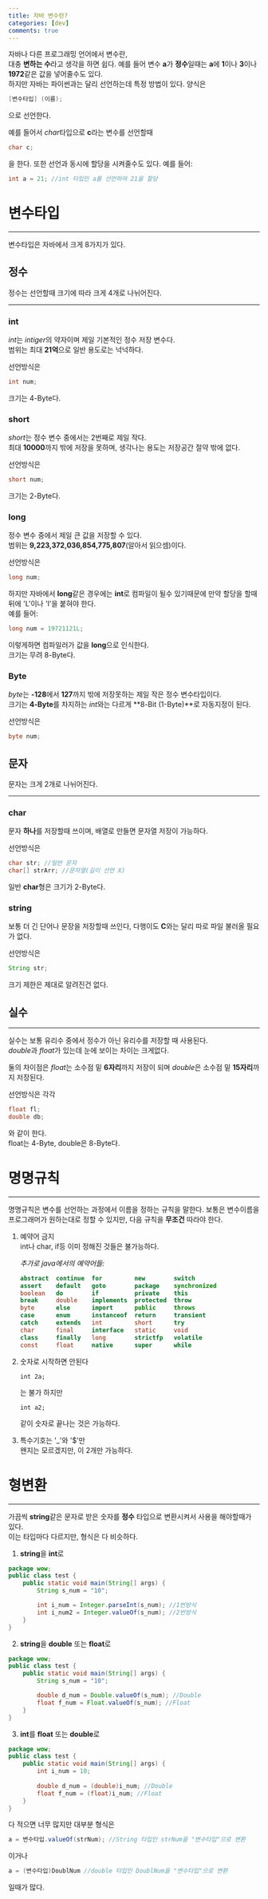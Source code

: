 ```yaml
---
title: 자바 변수란?
categories: [dev]
comments: true
---
```

자바나 다른 프로그래밍 언어에서 변수란,    
대충 **변하는 수**라고 생각을 하면 쉽다. 예를 들어 변수 **a**가 **정수**일때는 **a**에 **1**이나 **3**이나 **1972**같은 값을 넣어줄수도 있다.   
하지만 자바는 파이썬과는 달리 선언하는데 특정 방법이 있다. 양식은   
```java
[변수타입] (이름);
```
으로 선언한다.   
    
예를 들어서 *char*타입으로 **c**라는 변수를 선언할때
```java
char c;
```
을 한다. 또한 선언과 동시에 할당을 시켜줄수도 있다.
예를 들어:
```java
int a = 21; //int 타입인 a를 선언하여 21을 할당
```
# 변수타입
- - -    
변수타입은 자바에서 크게 8가지가 있다.   

## 정수   
정수는 선언할때 크기에 따라 크게 4개로 나뉘어진다.
- - -   
### int   
*int*는 *intiger*의 약자이며 제일 기본적인 정수 저장 변수다.   
범위는 최대 **21억**으로 일반 용도로는 넉넉하다. 
       
선언방식은   
```java
int num;
```   
크기는 4-Byte다.   
### short   
*short*는 정수 변수 중에서는 2번째로 제일 작다.     
최대 **10000**까지 밖에 저장을 못하며, 생각나는 용도는 저장공간 절약 밖에 없다.   
       
선언방식은   
```java
short num;
```   
크기는 2-Byte다.   
### long   
정수 변수 중에서 제일 큰 값을 저장할 수 있다.      
범위는 **9,223,372,036,854,775,807**(알아서 읽으셈)이다.   
       
선언방식은   
```java
long num;
```
하지만 자바에서 **long**같은 경우에는 **int**로 컴파일이 될수 있기때문에 만약 할당을 할때 뒤에 'L'이나 'l'을 붙혀야 한다.   
예를 들어:
```java
long num = 19721121L;
```
이렇게하면 컴파일러가 값을 **long**으로 인식한다.   
크기는 무려 8-Byte다.
### Byte
*byte*는 **-128**에서 **127**까지 밖에 저장못하는 제일 작은 정수 변수타입이다.   
크기는 **4-Byte**를 차지하는 *int*와는 다르게 **8-Bit (1-Byte)**로 자동지정이 된다.
       
선언방식은   
```java
byte num;
```
## 문자   
문자는 크게 2개로 나뉘어진다.   
- - -   
### char     
문자 **하나**를 저장할때 쓰이며, 배열로 만들면 문자열 저장이 가능하다.   
       
선언방식은   
```java
char str; //일반 문자
char[] strArr; //문자열(길이 선언 X)
```
일반 **char**형은 크기가 2-Byte다.
### string   
보통 더 긴 단어나 문장을 저장할때 쓰인다, 다행이도 **C**와는 달리 따로 파일 불러올 필요가 없다.   
       
선언방식은   
```java
String str;
```
크기 제한은 제대로 알려진건 없다.
## 실수
- - -
실수는 보통 유리수 중에서 정수가 아닌 유리수를 저장할 때 사용된다.   
*double*과 *float*가 있는데 눈에 보이는 차이는 크게없다.   

둘의 차이점은 *float*는 소수점 밑 **6자리**까지 저장이 되며 *double*은 소수점 밑 **15자리**까지 저장된다.   
       
선언방식은 각각
```java
float fl;
double db;
```
와 같이 한다.   
float는 4-Byte, double은 8-Byte다.
# 명명규칙
- - -   
명명규칙은 변수를 선언하는 과정에서 이름을 정하는 규칙을 말한다.
보통은 변수이름을 프로그래머가 원하는대로 정할 수 있지만, 다음 규칙을 **무조건** 따라야 한다.
1. 예약어 금지   
    int나 char, if등 이미 정해진 것들은 불가능하다.    
        
    *추가로 *java*에서의 예약어들:*
    ```java
    abstract  continue  for         new        switch
    assert    default   goto        package    synchronized
    boolean   do        if          private    this
    break     double    implements  protected  throw
    byte      else      import      public     throws
    case      enum      instanceof  return     transient
    catch     extends   int         short      try
    char      final     interface   static     void
    class     finally   long        strictfp   volatile
    const     float     native      super      while
    ```

2. 숫자로 시작하면 안된다   
    ```
    int 2a;
    ```
    는 불가 하지만   
    ```   
    int a2;
    ```
    같이 숫자로 끝나는 것은 가능하다.   

3. 특수기호는 '_'와 '$'만   
왠지는 모르겠지만, 이 2개만 가능하다.
# 형변환
- - -
가끔씩 **string**같은 문자로 받은 숫자를 **정수** 타입으로 변환시켜서 사용을 해야할때가 있다.   
이는 타입마다 다르지만, 형식은 다 비슷하다.   
1. **string**을 **int**로   
```java
package wow;
public class test {
    public static void main(String[] args) {
        String s_num = "10";

        int i_num = Integer.parseInt(s_num); //1번방식
        int i_num2 = Integer.valueOf(s_num); //2번방식
    }
}
```
2. **string**을 **double** 또는 **float**로
```java
package wow;
public class test {
    public static void main(String[] args) {
        String s_num = "10";

        double d_num = Double.valueOf(s_num); //Double
        float f_num = Float.valueOf(s_num); //Float
    }
}
```
3. **int**를 **float** 또는 **double**로
```java
package wow;
public class test {
    public static void main(String[] args) {
        int i_num = 10;
	
        double d_num = (double)i_num; //Double
        float f_num = (float)i_num; //Float
    }
}
```

다 적으면 너무 많지만 대부분 형식은
```java
a = 변수타입.valueOf(strNum); //String 타입인 strNum을 "변수타입"으로 변환
```
이거나
```java
a = (변수타입)DoublNum //double 타입인 DoublNum을 "변수타입"으로 변환
```
일때가 많다.